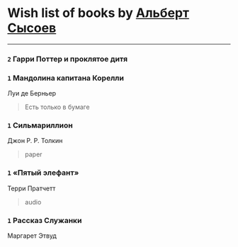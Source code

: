 # Wish list of books by [Альберт Сысоев](http://vk.com/id47446642)
---

### `2` Гарри Поттер и проклятое дитя

### `1` Мандолина капитана Корелли
Луи де Берньер
> Есть только в бумаге

### `1` Сильмариллион
Джон Р. Р. Толкин
> paper

### `1` «Пятый элефант»
Терри Пратчетт
> audio

### `1` Рассказ Служанки
Маргарет Этвуд

